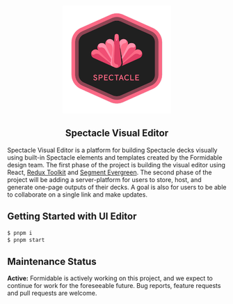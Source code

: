<p align="center"><img src="https://raw.githubusercontent.com/FormidableLabs/spectacle/main/website/static/img/logo_spectacle.png" width=250></p>
<h2 align="center">Spectacle Visual Editor</h2>

Spectacle Visual Editor is a platform for building Spectacle decks visually using built-in Spectacle elements and templates created by the Formidable design team. The first phase of the project is building the visual editor using React, [Redux Toolkit](https://redux-toolkit.js.org) and [Segment Evergreen](https://evergreen.segment.com/components/). The second phase of the project will be adding a server-platform for users to store, host, and generate one-page outputs of their decks. A goal is also for users to be able to collaborate on a single link and make updates.

## Getting Started with UI Editor

```shell
$ pnpm i
$ pnpm start
```

## Maintenance Status

**Active:** Formidable is actively working on this project, and we expect to continue for work for the foreseeable future. Bug reports, feature requests and pull requests are welcome.
